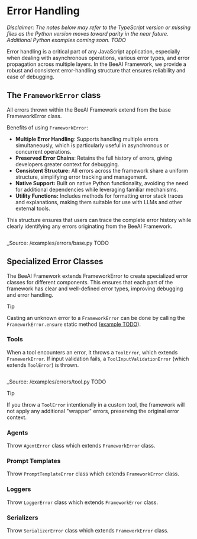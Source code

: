 # Error Handling

*Disclaimer: The notes below may refer to the TypeScript version or missing files as the Python version moves toward parity in the near future. Additional Python examples coming soon. TODO*

Error handling is a critical part of any JavaScript application, especially when dealing with asynchronous operations, various error types, and error propagation across multiple layers. In the BeeAI Framework, we provide a robust and consistent error-handling structure that ensures reliability and ease of debugging.

## The `FrameworkError` class

All errors thrown within the BeeAI Framework extend from the base FrameworkError class.

Benefits of using `FrameworkError`:

- **Multiple Error Handling**: Supports handling multiple errors simultaneously, which is particularly useful in asynchronous or concurrent operations.
- **Preserved Error Chains**: Retains the full history of errors, giving developers greater context for debugging.
- **Consistent Structure:** All errors across the framework share a uniform structure, simplifying error tracking and management.
- **Native Support:** Built on native Python functionality, avoiding the need for additional dependencies while leveraging familiar mechanisms.
- **Utility Functions:** Includes methods for formatting error stack traces and explanations, making them suitable for use with LLMs and other external tools.

This structure ensures that users can trace the complete error history while clearly identifying any errors originating from the BeeAI Framework.

```py
```

_Source: /examples/errors/base.py TODO

## Specialized Error Classes

The BeeAI Framework extends FrameworkError to create specialized error classes for different components. This ensures that each part of the framework has clear and well-defined error types, improving debugging and error handling.

> [!TIP]
>
> Casting an unknown error to a `FrameworkError` can be done by calling the `FrameworkError.ensure` static method ([example TODO]()).

### Tools

When a tool encounters an error, it throws a `ToolError`, which extends `FrameworkError`. If input validation fails, a `ToolInputValidationError` (which extends `ToolError`) is thrown.

```py
```

_Source: /examples/errors/tool.py TODO

> [!TIP]
>
> If you throw a `ToolError` intentionally in a custom tool, the framework will not apply any additional "wrapper" errors, preserving the original error context.

### Agents

Throw `AgentError` class which extends `FrameworkError` class.

### Prompt Templates

Throw `PromptTemplateError` class which extends `FrameworkError` class.

### Loggers

Throw `LoggerError` class which extends `FrameworkError` class.

### Serializers

Throw `SerializerError` class which extends `FrameworkError` class.
